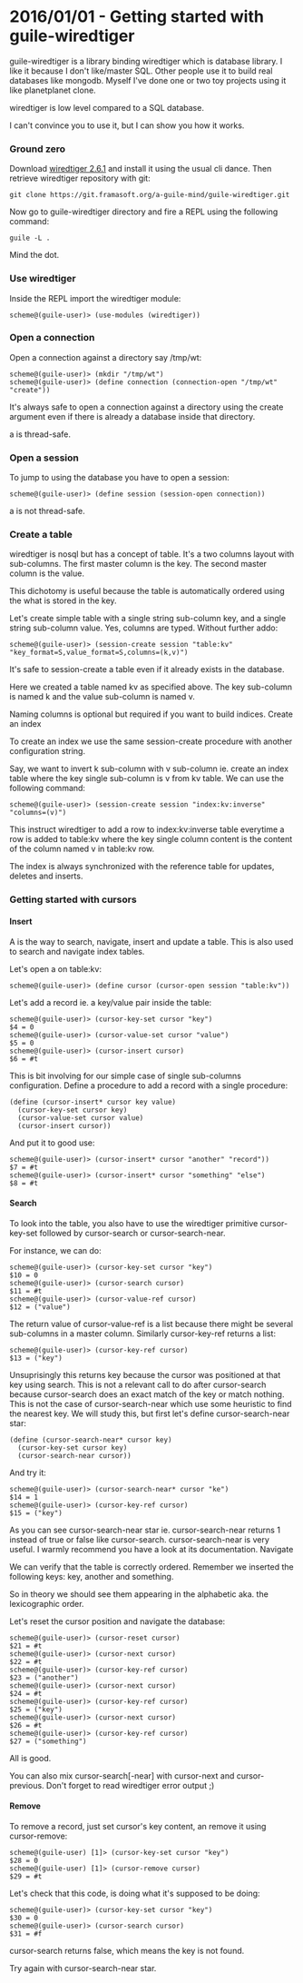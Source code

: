 # 2016/01/01 - Getting started with guile-wiredtiger

guile-wiredtiger is a library binding wiredtiger which is database
library. I like it because I don't like/master SQL. Other people use
it to build real databases like mongodb. Myself I've done one or two
toy projects using it like planetplanet clone.

wiredtiger is low level compared to a SQL database.

I can't convince you to use it, but I can show you how it works.

### Ground zero

Download
[wiredtiger 2.6.1](http://source.wiredtiger.com/releases/wiredtiger-2.6.1.tar.bz2)
and install it using the usual cli dance. Then retrieve wiredtiger
repository with git:

```
git clone https://git.framasoft.org/a-guile-mind/guile-wiredtiger.git
```

Now go to guile-wiredtiger directory and fire a REPL using the following command:

```
guile -L .
```

Mind the dot.

### Use wiredtiger

Inside the REPL import the wiredtiger module:

```
scheme@(guile-user)> (use-modules (wiredtiger))
```

### Open a connection

Open a connection against a directory say /tmp/wt:

```
scheme@(guile-user)> (mkdir "/tmp/wt")
scheme@(guile-user)> (define connection (connection-open "/tmp/wt" "create"))
```

It's always safe to open a connection against a directory using the create argument even if there is already a database inside that directory.

a <connection> is thread-safe.

### Open a session

To jump to using the database you have to open a session:

```
scheme@(guile-user)> (define session (session-open connection))
```

a <session> is not thread-safe.

### Create a table

wiredtiger is nosql but has a concept of table. It's a two columns
layout with sub-columns. The first master column is the key. The
second master column is the value.

This dichotomy is useful because the table is automatically ordered
using the what is stored in the key.

Let's create simple table with a single string sub-column key, and a
single string sub-column value. Yes, columns are typed. Without
further addo:

```
scheme@(guile-user)> (session-create session "table:kv" "key_format=S,value_format=S,columns=(k,v)")
```

It's safe to session-create a table even if it already exists in the database.

Here we created a table named kv as specified above. The key
sub-column is named k and the value sub-column is named v.

Naming columns is optional but required if you want to build indices.
Create an index

To create an index we use the same session-create procedure with
another configuration string.

Say, we want to invert k sub-column with v sub-column ie. create an
index table where the key single sub-column is v from kv table. We can
use the following command:

```
scheme@(guile-user)> (session-create session "index:kv:inverse" "columns=(v)")
```

This instruct wiredtiger to add a row to index:kv:inverse table
everytime a row is added to table:kv where the key single column
content is the content of the column named v in table:kv row.

The index is always synchronized with the reference table for updates,
deletes and inserts.

### Getting started with cursors

#### Insert

A <cursor> is the way to search, navigate, insert and update a
table. This is also used to search and navigate index tables.

Let's open a <cursor> on table:kv:

```
scheme@(guile-user)> (define cursor (cursor-open session "table:kv"))
```

Let's add a record ie. a key/value pair inside the table:

```
scheme@(guile-user)> (cursor-key-set cursor "key")
$4 = 0
scheme@(guile-user)> (cursor-value-set cursor "value")
$5 = 0
scheme@(guile-user)> (cursor-insert cursor)
$6 = #t
```

This is bit involving for our simple case of single sub-columns configuration. Define a procedure to add a record with a single procedure:

```
(define (cursor-insert* cursor key value)
  (cursor-key-set cursor key)
  (cursor-value-set cursor value)
  (cursor-insert cursor))
```

And put it to good use:

```
scheme@(guile-user)> (cursor-insert* cursor "another" "record"))
$7 = #t
scheme@(guile-user)> (cursor-insert* cursor "something" "else")
$8 = #t
```

#### Search

To look into the table, you also have to use the wiredtiger primitive cursor-key-set followed by cursor-search or cursor-search-near.

For instance, we can do:

```
scheme@(guile-user)> (cursor-key-set cursor "key")
$10 = 0
scheme@(guile-user)> (cursor-search cursor)
$11 = #t
scheme@(guile-user)> (cursor-value-ref cursor)
$12 = ("value")
```

The return value of cursor-value-ref is a list because there might be
several sub-columns in a master column. Similarly cursor-key-ref
returns a list:

```
scheme@(guile-user)> (cursor-key-ref cursor)
$13 = ("key")
```

Unsuprisingly this returns key because the cursor was positioned at
that key using search. This is not a relevant call to do after
cursor-search because cursor-search does an exact match of the key or
match nothing. This is not the case of cursor-search-near which use
some heuristic to find the nearest key. We will study this, but first
let's define cursor-search-near star:

```
(define (cursor-search-near* cursor key)
  (cursor-key-set cursor key)
  (cursor-search-near cursor))
```

And try it:

```
scheme@(guile-user)> (cursor-search-near* cursor "ke")
$14 = 1
scheme@(guile-user)> (cursor-key-ref cursor)
$15 = ("key")
```

As you can see cursor-search-near star ie. cursor-search-near returns 1
instead of true or false like cursor-search. cursor-search-near is
very useful. I warmly recommend you have a look at its documentation.
Navigate

We can verify that the table is correctly ordered. Remember we
inserted the following keys: key, another and something.

So in theory we should see them appearing in the alphabetic aka. the
lexicographic order.

Let's reset the cursor position and navigate the database:

```
scheme@(guile-user)> (cursor-reset cursor)
$21 = #t
scheme@(guile-user)> (cursor-next cursor)
$22 = #t
scheme@(guile-user)> (cursor-key-ref cursor)
$23 = ("another")
scheme@(guile-user)> (cursor-next cursor)
$24 = #t
scheme@(guile-user)> (cursor-key-ref cursor)
$25 = ("key")
scheme@(guile-user)> (cursor-next cursor)
$26 = #t
scheme@(guile-user)> (cursor-key-ref cursor)
$27 = ("something")
```

All is good.

You can also mix cursor-search[-near] with cursor-next and
cursor-previous. Don't forget to read wiredtiger error output ;)

#### Remove

To remove a record, just set cursor's key content, an remove it using cursor-remove:

```
scheme@(guile-user) [1]> (cursor-key-set cursor "key")
$28 = 0
scheme@(guile-user) [1]> (cursor-remove cursor)
$29 = #t
```

Let's check that this code, is doing what it's supposed to be doing:

```
scheme@(guile-user)> (cursor-key-set cursor "key")
$30 = 0
scheme@(guile-user)> (cursor-search cursor)
$31 = #f
```

cursor-search returns false, which means the key is not found.

Try again with cursor-search-near star.
